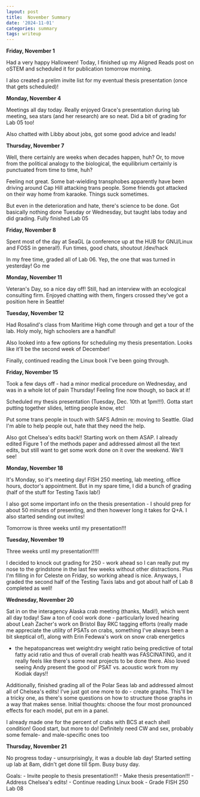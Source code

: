 ```yaml
---
layout: post
title:  November Summary
date: '2024-11-01'
categories: summary
tags: writeup
---
```


**Friday, November 1**

Had a very happy Halloween! Today, I finished up my Aligned Reads post on oSTEM and scheduled it for publication tomorrow morning. 

I also created a prelim invite list for my eventual thesis presentation (once that gets scheduled)!

**Monday, November 4**

Meetings all day today. Really enjoyed Grace's presentation during lab meeting, sea stars (and her research) are so neat. Did a bit of grading for Lab 05 too!

Also chatted with Libby about jobs, got some good advice and leads!

**Thursday, November 7**

Well, there certainly are weeks when decades happen, huh? Or, to move from the political analogy to the biological, the equilibrium certainly is punctuated from time to time, huh?

Feeling not great. Some bat-wielding transphobes apparently have been driving around Cap Hill attacking trans people. 
Some friends got attacked on their way home from karaoke. Things suck sometimes.

But even in the deterioration and hate, there's science to be done. Got basically nothing done Tuesday or Wednesday, but taught labs today and did grading. Fully finished Lab 05

**Friday, November 8**

Spent most of the day at SeaGL (a conference up at the HUB for GNU/Linux and FOSS in general!). Fun times, good chats, shoutout /dev/hack

In my free time, graded all of Lab 06. Yep, the one that was turned in yesterday! Go me

**Monday, November 11**

Veteran's Day, so a nice day off! Still, had an interview with an ecological consulting firm. Enjoyed chatting with them, fingers crossed they've got a position here in Seattle!

**Tuesday, November 12**

Had Rosalind's class from Maritime High come through and get a tour of the lab. Holy moly, high schoolers are a handful!

Also looked into a few options for scheduling my thesis presentation. Looks like it'll be the second week of December!

Finally, continued reading the Linux book I've been going through. 

**Friday, November 15**

Took a few days off - had a minor medical procedure on Wednesday, and was in a whole lot of pain Thursday! Feeling fine now though, so back at it!

Scheduled my thesis presentation (Tuesday, Dec. 10th at 1pm!!!). Gotta start putting together slides, letting people know, etc!

Put some trans people in touch with SAFS Admin re: moving to Seattle. Glad I'm able to help people out, hate that they need the help.

Also got Chelsea's edits back!! Starting work on them ASAP. I already edited Figure 1 of the methods paper and addressed almost all the text edits, but still want 
to get some work done on it over the weekend. We'll see!

**Monday, November 18**

It's Monday, so it's meeting day! FISH 250 meeting, lab meeting, office hours, doctor's appointment. But in my spare time, I did a bunch of grading (half of the stuff for Testing Taxis lab!)

I also got some important info on the thesis presentation - I should prep for about 50 minutes of presenting, and then however long it takes for Q+A. I also started sending out invites!

Tomorrow is three weeks until my presentation!!!

**Tuesday, November 19**

Three weeks until my presentation!!!!!

I decided to knock out grading for 250 - work ahead so I can really put my nose to the grindstone in the last few weeks without other distractions. Plus I'm filling in for Celeste on Friday,
so working ahead is nice. Anyways, I graded the second half of the Testing Taxis labs and got about half of Lab 8 completed as well!

**Wednesday, November 20**

Sat in on the interagency Alaska crab meeting (thanks, Madi!), which went all day today! Saw a ton of cool work done - particularly loved hearing about Leah Zacher's work on Bristol Bay RKC 
tagging efforts (really made me appreciate the utility of PSATs on crabs, something I've always been a bit skeptical of), along with Erin Fedewa's work on snow crab energetics 
- the hepatopancreas wet weight:dry weight ratio being predictive of total fatty acid ratio and thus of overall crab health was FASCINATING, and it really feels like there's 
some neat projects to be done there. Also loved seeing Andy present the good ol' PSAT vs. acoustic work from my Kodiak days!!

Additionally, finished grading all of the Polar Seas lab and addressed almost all of Chelsea's edits! I've just got one more to do - create graphs.
This'll be a tricky one, as there's some questions on how to structure those graphs in a way that makes sense. Initial thoughts: choose the four most pronounced effects for each model,
put em in a panel.

I already made one for the percent of crabs with BCS at each shell condition! Good start, but more to do! Definitely need CW and sex, probably some female- and male-specific ones too

**Thursday, November 21**

No progress today - unsurprisingly, it was a double lab day! Started setting up lab at 8am, didn't get done till 5pm. Busy busy day. 

Goals: 
    - Invite people to thesis presentation!!!
    - Make thesis presentation!!!
    - Address Chelsea's edits!
    - Continue reading Linux book
    - Grade FISH 250 Lab 08

